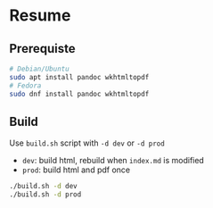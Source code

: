 # Resume

## Prerequiste

```bash
# Debian/Ubuntu
sudo apt install pandoc wkhtmltopdf
# Fedora
sudo dnf install pandoc wkhtmltopdf
```

## Build

Use `build.sh` script with `-d dev` or `-d prod`

- `dev`: build html, rebuild when `index.md` is modified
- `prod`: build html and pdf once

```bash
./build.sh -d dev
./build.sh -d prod
```
